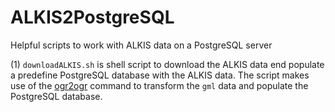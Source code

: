# ALKIS2PostgreSQL
Helpful scripts to work with ALKIS data on a PostgreSQL server

(1) `downloadALKIS.sh` is shell script to download the ALKIS data end populate
a predefine PostgreSQL database with the ALKIS data. The script makes use of
the [ogr2ogr](http://www.gdal.org/ogr2ogr.html) command to transform the `gml`
data and populate the PostgreSQL database.
